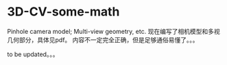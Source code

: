 # 3D-CV-some-math
Pinhole camera model;  Multi-view geometry, etc.
现在编写了相机模型和多视几何部分，具体见pdf。
内容不一定完全正确，但是足够通俗易懂了。。。

to be updated。。。